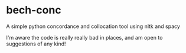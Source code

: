 # bech-conc
A simple python concordance and collocation tool using nltk and spacy

I'm aware the code is really really bad in places, and am open to suggestions of any kind!
